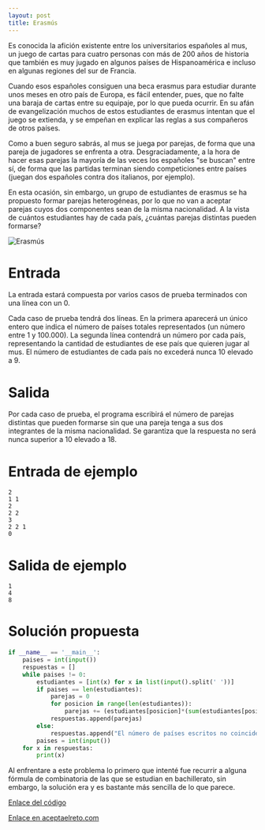 ```yaml
---
layout: post
title: Erasmús
---
```

Es conocida la afición existente entre los universitarios españoles al mus, un juego de cartas para cuatro personas con más de 200 años de historia que también es muy jugado en algunos países de Hispanoamérica e incluso en algunas regiones del sur de Francia.

Cuando esos españoles consiguen una beca erasmus para estudiar durante unos meses en otro país de Europa, es fácil entender, pues, que no falte una baraja de cartas entre su equipaje, por lo que pueda ocurrir. En su afán de evangelización muchos de estos estudiantes de erasmus intentan que el juego se extienda, y se empeñan en explicar las reglas a sus compañeros de otros países.

Como a buen seguro sabrás, al mus se juega por parejas, de forma que una pareja de jugadores se enfrenta a otra. Desgraciadamente, a la hora de hacer esas parejas la mayoría de las veces los españoles "se buscan" entre sí, de forma que las partidas terminan siendo competiciones entre países (juegan dos españoles contra dos italianos, por ejemplo).

En esta ocasión, sin embargo, un grupo de estudiantes de erasmus se ha propuesto formar parejas heterogéneas, por lo que no van a aceptar parejas cuyos dos componentes sean de la misma nacionalidad. A la vista de cuántos estudiantes hay de cada país, ¿cuántas parejas distintas pueden formarse?

![Erasmús](https://www.aceptaelreto.com/pub/problems/v002/42/st/statements/images/Eras-mus.svg)

# Entrada

La entrada estará compuesta por varios casos de prueba terminados con una línea con un 0.

Cada caso de prueba tendrá dos líneas. En la primera aparecerá un único entero que indica el número de países totales representados (un número entre 1 y 100.000). La segunda línea contendrá un número por cada país, representando la cantidad de estudiantes de ese país que quieren jugar al mus. El número de estudiantes de cada país no excederá nunca 10 elevado a 9.

# Salida

Por cada caso de prueba, el programa escribirá el número de parejas distintas que pueden formarse sin que una pareja tenga a sus dos integrantes de la misma nacionalidad. Se garantiza que la respuesta no será nunca superior a 10 elevado a 18.

# Entrada de ejemplo

```
2
1 1
2
2 2
3
2 2 1
0
```

# Salida de ejemplo

```
1
4
8
```
# Solución propuesta

``` python
if __name__ == '__main__':
    paises = int(input())
    respuestas = []
    while paises != 0:
        estudiantes = [int(x) for x in list(input().split(' '))]
        if paises == len(estudiantes):
            parejas = 0
            for posicion in range(len(estudiantes)):
                parejas += (estudiantes[posicion]*(sum(estudiantes[posicion+1:len(estudiantes)])))
            respuestas.append(parejas)
        else:
            respuestas.append("El número de países escritos no coincide con los indicados")
        paises = int(input())
    for x in respuestas:
        print(x)
```

Al enfrentare a este problema lo primero que intenté fue recurrir a alguna fórmula
de combinatoria de las que se estudian en bachillerato, sin embargo, la solución era
y es bastante más sencilla de lo que parece.



[Enlace del código](https://github.com/israelem/aceptaelreto/blob/master/codes/2017-07-10-erasmus.py)

[Enlace en aceptaelreto.com](https://www.aceptaelreto.com/problem/statement.php?id=242&potw=1)
